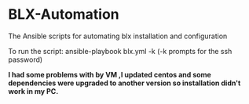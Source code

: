 # BLX-Automation
The Ansible scripts for automating blx installation and configuration

To run the script:
ansible-playbook blx.yml -k (-k prompts for the ssh password)

**I had some problems with by VM ,I updated centos and some dependencies were upgraded to another version so installation didn't work in my PC.**
